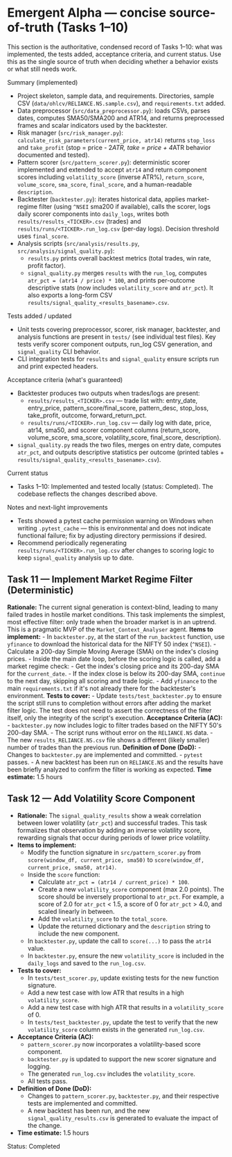 # Emergent Alpha — concise source-of-truth (Tasks 1–10)

This section is the authoritative, condensed record of Tasks 1–10: what was implemented, the tests added, acceptance criteria, and current status. Use this as the single source of truth when deciding whether a behavior exists or what still needs work.

Summary (implemented)
- Project skeleton, sample data, and requirements. Directories, sample CSV (`data/ohlcv/RELIANCE.NS.sample.csv`), and `requirements.txt` added.
- Data preprocessor (`src/data_preprocessor.py`): loads CSVs, parses dates, computes SMA50/SMA200 and ATR14, and returns preprocessed frames and scalar indicators used by the backtester.
- Risk manager (`src/risk_manager.py`): `calculate_risk_parameters(current_price, atr14)` returns `stop_loss` and `take_profit` (stop = price - 2*ATR, take = price + 4*ATR behavior documented and tested).
- Pattern scorer (`src/pattern_scorer.py`): deterministic scorer implemented and extended to accept `atr14` and return component scores including `volatility_score` (inverse ATR%), `return_score`, `volume_score`, `sma_score`, `final_score`, and a human-readable `description`.
- Backtester (`backtester.py`): iterates historical data, applies market-regime filter (using `^NSEI` sma200 if available), calls the scorer, logs daily scorer components into `daily_logs`, writes both `results/results_<TICKER>.csv` (trades) and `results/runs/<TICKER>.run_log.csv` (per-day logs). Decision threshold uses `final_score`.
- Analysis scripts (`src/analysis/results.py`, `src/analysis/signal_quality.py`):
    - `results.py` prints overall backtest metrics (total trades, win rate, profit factor).
    - `signal_quality.py` merges `results` with the `run_log`, computes `atr_pct = (atr14 / price) * 100`, and prints per-outcome descriptive stats (now includes `volatility_score` and `atr_pct`). It also exports a long-form CSV `results/signal_quality_<results_basename>.csv`.

Tests added / updated
- Unit tests covering preprocessor, scorer, risk manager, backtester, and analysis functions are present in `tests/` (see individual test files). Key tests verify scorer component outputs, run_log CSV generation, and `signal_quality` CLI behavior.
- CLI integration tests for `results` and `signal_quality` ensure scripts run and print expected headers.

Acceptance criteria (what's guaranteed)
- Backtester produces two outputs when trades/logs are present:
    - `results/results_<TICKER>.csv` — trade list with: entry_date, entry_price, pattern_score/final_score, pattern_desc, stop_loss, take_profit, outcome, forward_return_pct.
    - `results/runs/<TICKER>.run_log.csv` — daily log with date, price, atr14, sma50, and scorer component columns (return_score, volume_score, sma_score, volatility_score, final_score, description).
- `signal_quality.py` reads the two files, merges on entry date, computes `atr_pct`, and outputs descriptive statistics per outcome (printed tables + `results/signal_quality_<results_basename>.csv`).

Current status
- Tasks 1–10: Implemented and tested locally (status: Completed). The codebase reflects the changes described above.

Notes and next-light improvements
- Tests showed a pytest cache permission warning on Windows when writing `.pytest_cache` — this is environmental and does not indicate functional failure; fix by adjusting directory permissions if desired.
- Recommend periodically regenerating `results/runs/<TICKER>.run_log.csv` after changes to scoring logic to keep `signal_quality` analysis up to date.


## Task 11 — Implement Market Regime Filter (Deterministic)

**Rationale:** The current signal generation is context-blind, leading to many failed trades in hostile market conditions. This task implements the simplest, most effective filter: only trade when the broader market is in an uptrend. This is a pragmatic MVP of the `Market_Context_Analyser` agent.
**Items to implement:**
    - In `backtester.py`, at the start of the `run_backtest` function, use `yfinance` to download the historical data for the NIFTY 50 index (`^NSEI`).
    - Calculate a 200-day Simple Moving Average (SMA) on the index's closing prices.
    - Inside the main date loop, before the scoring logic is called, add a market regime check:
        - Get the index's closing price and its 200-day SMA for the `current_date`.
        - If the index close is below its 200-day SMA, `continue` to the next day, skipping all scoring and trade logic.
    - Add `yfinance` to the main `requirements.txt` if it's not already there for the backtester's environment.
**Tests to cover:**
    - Update `tests/test_backtester.py` to ensure the script still runs to completion without errors after adding the market filter logic. The test does not need to assert the correctness of the filter itself, only the integrity of the script's execution.
**Acceptance Criteria (AC):**
    - `backtester.py` now includes logic to filter trades based on the NIFTY 50's 200-day SMA.
    - The script runs without error on the `RELIANCE.NS` data.
    - The new `results_RELIANCE.NS.csv` file shows a different (likely smaller) number of trades than the previous run.
**Definition of Done (DoD):**
    - Changes to `backtester.py` are implemented and committed.
    - `pytest` passes.
    - A new backtest has been run on `RELIANCE.NS` and the results have been briefly analyzed to confirm the filter is working as expected.
**Time estimate:** 1.5 hours


## Task 12 — Add Volatility Score Component

*   **Rationale:** The `signal_quality_results` show a weak correlation between lower volatility (`atr_pct`) and successful trades. This task formalizes that observation by adding an inverse volatility score, rewarding signals that occur during periods of lower price volatility.
*   **Items to implement:**
    - Modify the function signature in `src/pattern_scorer.py` from `score(window_df, current_price, sma50)` to `score(window_df, current_price, sma50, atr14)`.
    - Inside the `score` function:
        - Calculate `atr_pct = (atr14 / current_price) * 100`.
        - Create a new `volatility_score` component (max 2.0 points). The score should be inversely proportional to `atr_pct`. For example, a score of 2.0 for `atr_pct` < 1.5, a score of 0 for `atr_pct` > 4.0, and scaled linearly in between.
        - Add the `volatility_score` to the `total_score`.
        - Update the returned dictionary and the `description` string to include the new component.
    - In `backtester.py`, update the call to `score(...)` to pass the `atr14` value.
    - In `backtester.py`, ensure the new `volatility_score` is included in the `daily_logs` and saved to the `run_log.csv`.
*   **Tests to cover:**
    - In `tests/test_scorer.py`, update existing tests for the new function signature.
    - Add a new test case with low ATR that results in a high `volatility_score`.
    - Add a new test case with high ATR that results in a `volatility_score` of 0.
    - In `tests/test_backtester.py`, update the test to verify that the new `volatility_score` column exists in the generated `run_log.csv`.
*   **Acceptance Criteria (AC):**
    - `pattern_scorer.py` now incorporates a volatility-based score component.
    - `backtester.py` is updated to support the new scorer signature and logging.
    - The generated `run_log.csv` includes the `volatility_score`.
    - All tests pass.
*   **Definition of Done (DoD):**
    - Changes to `pattern_scorer.py`, `backtester.py`, and their respective tests are implemented and committed.
    - A new backtest has been run, and the new `signal_quality_results.csv` is generated to evaluate the impact of the change.
*   **Time estimate:** 1.5 hours

Status: Completed